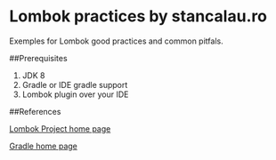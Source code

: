 # Lombok practices by stancalau.ro
Exemples for Lombok good practices and common pitfals.

##Prerequisites
1. JDK 8
2. Gradle or IDE gradle support 
3. Lombok plugin over your IDE

##References

[Lombok Project home page](https://projectlombok.org/)

[Gradle home page](https://gradle.org/)


